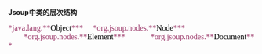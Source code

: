 **Jsoup中类的层次结构**

<font color=#993366 face='Consolas' size=3>
*java.lang.**<font color=#000000>Object</font>***
&nbsp;&nbsp;&nbsp;&nbsp;*org.jsoup.nodes.**<font color=#000000>Node</font>***
&nbsp;&nbsp;&nbsp;&nbsp;&nbsp;&nbsp;&nbsp;&nbsp;*org.jsoup.nodes.**<font color=#000000>Element</font>***
&nbsp;&nbsp;&nbsp;&nbsp;&nbsp;&nbsp;&nbsp;&nbsp;&nbsp;&nbsp;&nbsp;&nbsp;*org.jsoup.nodes.**<font color=#000000>Document</font>** *</font>
